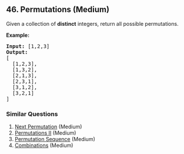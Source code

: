<!--|This file generated by command(leetcode description); DO NOT EDIT.    |-->
<!--+----------------------------------------------------------------------+-->
<!--|@author    Openset <openset.wang@gmail.com>                           |-->
<!--|@link      https://github.com/openset                                 |-->
<!--|@home      https://github.com/openset/leetcode                        |-->
<!--+----------------------------------------------------------------------+-->

## 46. Permutations (Medium)

<p>Given a collection of <strong>distinct</strong> integers, return all possible permutations.</p>

<p><strong>Example:</strong></p>

<pre>
<strong>Input:</strong> [1,2,3]
<strong>Output:</strong>
[
  [1,2,3],
  [1,3,2],
  [2,1,3],
  [2,3,1],
  [3,1,2],
  [3,2,1]
]
</pre>


### Similar Questions
  1. [Next Permutation](https://github.com/openset/leetcode/tree/master/solution/next-permutation) (Medium)
  1. [Permutations II](https://github.com/openset/leetcode/tree/master/solution/permutations-ii) (Medium)
  1. [Permutation Sequence](https://github.com/openset/leetcode/tree/master/solution/permutation-sequence) (Medium)
  1. [Combinations](https://github.com/openset/leetcode/tree/master/solution/combinations) (Medium)
